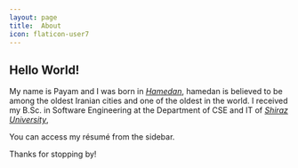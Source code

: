 ```yaml
---
layout: page
title: 	About
icon: flaticon-user7
---
```


## Hello World!

My name is Payam
and I was born in [*Hamedan*](https://en.wikipedia.org/wiki/hamedan),
hamedan is believed to be among the oldest Iranian cities and one of the oldest in the world.
I received my B.Sc. in Software Engineering at the Department of CSE and IT of [*Shiraz University*](http://en.wikipedia.org/wiki/Shiraz_University),


You can access my résumé from the sidebar.

Thanks for stopping by!
